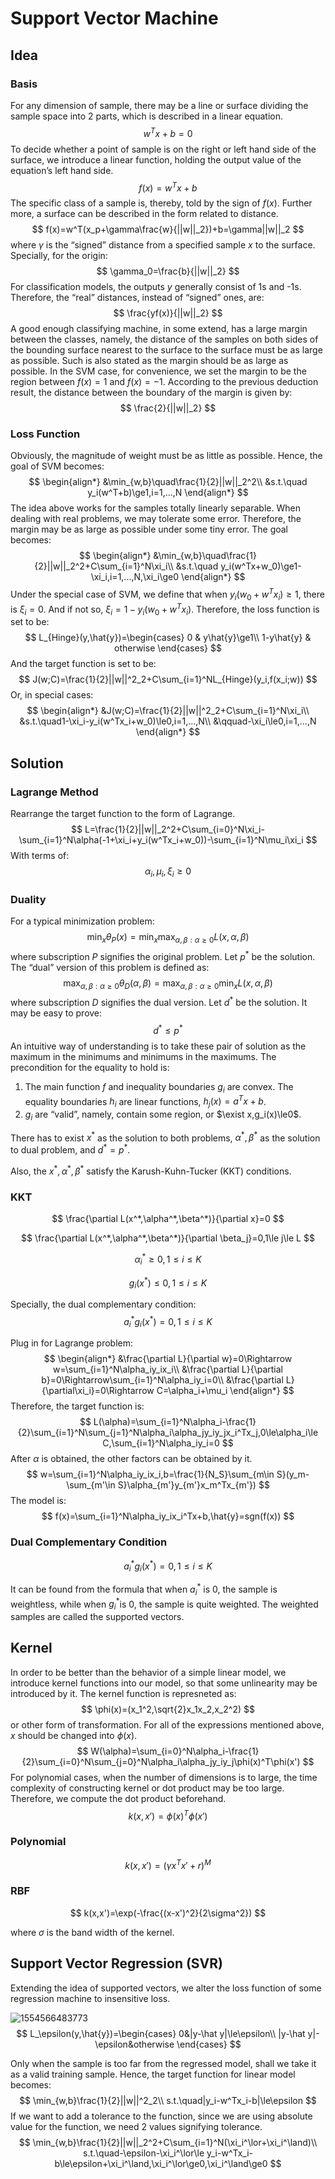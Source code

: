 # Support Vector Machine

## Idea

### Basis

For any dimension of sample, there may be a line or surface dividing the sample space into 2 parts, which is described in a linear equation.
$$
w^Tx+b=0
$$
To decide whether a point of sample is on the right or left hand side of the surface, we introduce a linear function, holding the output value of the equation’s left hand side.
$$
f(x)=w^Tx+b
$$
The specific class of a sample is, thereby, told by the sign of $f(x)$. Further more, a surface can be described in the form related to distance.
$$
f(x)=w^T(x_p+\gamma\frac{w}{||w||_2})+b=\gamma||w||_2
$$
where $\gamma$ is the “signed” distance from a specified sample $x$ to the surface. Specially, for the origin:
$$
\gamma_0=\frac{b}{||w||_2}
$$
For classification models, the outputs $y$ generally consist of 1s and -1s. Therefore, the “real” distances, instead of “signed” ones, are:
$$
\frac{yf(x)}{||w||_2}
$$
A good enough classifying machine, in some extend, has a large margin between the classes, namely, the distance of the samples on both sides of the bounding surface nearest to the surface to the surface must be as large as possible. Such is also stated as the margin should be as large as possible. In the SVM case, for convenience, we set the margin to be the region between $f(x)=1$ and $f(x)=-1$. According to the previous deduction result, the distance between the boundary of the margin is given by:
$$
\frac{2}{||w||_2}
$$

### Loss Function

Obviously, the magnitude of weight must be as little as possible. Hence, the goal of SVM becomes:
$$
\begin{align*}
&\min_{w,b}\quad\frac{1}{2}||w||_2^2\\
&s.t.\quad y_i(w^T+b)\ge1,i=1,...,N
\end{align*}
$$
The idea above works for the samples totally linearly separable. When dealing with real problems, we may tolerate some error. Therefore, the margin may be as large as possible under some tiny error. The goal becomes:
$$
\begin{align*}
&\min_{w,b}\quad\frac{1}{2}||w||_2^2+C\sum_{i=1}^N\xi_i\\
&s.t.\quad y_i(w^Tx+w_0)\ge1-\xi_i,i=1,...,N,\xi_i\ge0
\end{align*}
$$
Under the special case of SVM, we define that when $y_i(w_0+w^Tx_i)\ge1$, there is $\xi_i=0$. And if not so, $\xi_i=1-y_i(w_0+w^Tx_i)$. Therefore, the loss function is set to be:
$$
L_{Hinge}(y,\hat{y})=\begin{cases}
0 & y\hat{y}\ge1\\
1-y\hat{y} & otherwise
\end{cases}
$$
And the target function is set to be:
$$
J(w;C)=\frac{1}{2}||w||^2_2+C\sum_{i=1}^NL_{Hinge}(y_i,f(x_i;w))
$$
Or, in special cases:
$$
\begin{align*}
&J(w;C)=\frac{1}{2}||w||^2_2+C\sum_{i=1}^N\xi_i\\
&s.t.\quad1-\xi_i-y_i(w^Tx_i+w_0)\le0,i=1,...,N\\
&\qquad-\xi_i\le0,i=1,...,N
\end{align*}
$$


## Solution

### Lagrange Method

Rearrange the target function to the form of Lagrange.
$$
L=\frac{1}{2}||w||_2^2+C\sum_{i=0}^N\xi_i-\sum_{i=1}^N\alpha(-1+\xi_i+y_i(w^Tx_i+w_0))-\sum_{i=1}^N\mu_i\xi_i
$$
With terms of:
$$
\alpha_i,\mu_i,\xi_i\ge0
$$

### Duality

For a typical minimization problem:
$$
\min_x\theta_P(x)=\min_x\max_{\alpha,\beta:\alpha\ge0}L(x,\alpha,\beta)
$$
where subscription $P$ signifies the original problem. Let $p^*$ be the solution. The “dual” version of this problem is defined as:
$$
\max_{\alpha,\beta:\alpha\ge0}\theta_D(\alpha,\beta)=\max_{\alpha,\beta:\alpha\ge0}\min_xL(x,\alpha,\beta)
$$
where subscription $D$ signifies the dual version. Let $d^*$ be the solution. It may be easy to prove:
$$
d^*\le p^*
$$
An intuitive way of understanding is to take these pair of solution as the maximum in the minimums and minimums in the maximums. The precondition for the equality to hold is:

1. The main function $f$ and inequality boundaries $g_i$ are convex. The equality boundaries $h_i$ are linear functions, $h_j(x)=a^Tx+b$.
2. $g_i$ are “valid”, namely, contain some region, or $\exist x,g_i(x)\le0$.

There has to exist $x^*$ as the solution to both problems, $\alpha^*,\beta^*$ as the solution to dual problem, and $d^*=p^*$.

Also, the $x^*,\alpha^*,\beta^*$ satisfy the Karush-Kuhn-Tucker (KKT) conditions.

### KKT

$$
\frac{\partial L(x^*,\alpha^*,\beta^*)}{\partial x}=0
$$

$$
\frac{\partial L(x^*,\alpha^*,\beta^*)}{\partial \beta_j}=0,1\le j\le L
$$

$$
\alpha_i^*\ge0,1\le i\le K
$$

$$
g_i(x^*)\le0,1\le i\le K
$$

Specially, the dual complementary condition:
$$
a_i^*g_i(x^*)=0,1\le i\le K
$$

Plug in for Lagrange problem:
$$
\begin{align*}
&\frac{\partial L}{\partial w}=0\Rightarrow w=\sum_{i=1}^N\alpha_iy_ix_i\\
&\frac{\partial L}{\partial b}=0\Rightarrow\sum_{i=1}^N\alpha_iy_i=0\\
&\frac{\partial L}{\partial\xi_i}=0\Rightarrow C=\alpha_i+\mu_i
\end{align*}
$$
Therefore, the target function is:
$$
L(\alpha)=\sum_{i=1}^N\alpha_i-\frac{1}{2}\sum_{i=1}^N\sum_{j=1}^N\alpha_i\alpha_jy_iy_jx_i^Tx_j,0\le\alpha_i\le C,\sum_{i=1}^N\alpha_iy_i=0
$$
After $\alpha$ is obtained, the other factors can be obtained by it.
$$
w=\sum_{i=1}^N\alpha_iy_ix_i,b=\frac{1}{N_S}\sum_{m\in S}(y_m-\sum_{m'\in S}\alpha_{m'}y_{m'}x_m^Tx_{m'})
$$
The model is:
$$
f(x)=\sum_{i=1}^N\alpha_iy_ix_i^Tx+b,\hat{y}=sgn(f(x))
$$

### Dual Complementary Condition

$$
a_i^*g_i(x^*)=0,1\le i\le K
$$

It can be found from the formula that when $a_i^*$ is 0, the sample is weightless, while when $g_i^*​$ is 0, the sample is quite weighted. The weighted samples are called the supported vectors.

## Kernel

In order to be better than the behavior of a simple linear model, we introduce kernel functions into our model, so that some unlinearity may be introduced by it. The kernel function is represneted as:
$$
\phi(x)=(x_1^2,\sqrt{2}x_1x_2,x_2^2)
$$
or other form of transformation. For all of the expressions mentioned above, $x$ should be changed into $\phi(x)$.
$$
W(\alpha)=\sum_{i=0}^N\alpha_i-\frac{1}{2}\sum_{i=0}^N\sum_{j=0}^N\alpha_i\alpha_jy_iy_j\phi(x)^T\phi(x')
$$
For polynomial cases, when the number of dimensions is to large, the time complexity of constructing kernel or dot product may be too large. Therefore, we compute the dot product beforehand.
$$
k(x,x')=\phi(x)^T\phi(x')
$$

### Polynomial

$$
k(x,x')=(\gamma x^Tx'+r)^M
$$

### RBF

$$
k(x,x')=\exp(-\frac{(x-x')^2}{2\sigma^2})
$$

where $\sigma$ is the band width of the kernel. 

## Support Vector Regression (SVR)

Extending the idea of supported vectors, we alter the loss function of some regression machine to insensitive loss. 

![1554566483773](C:\Users\a\AppData\Roaming\Typora\typora-user-images\1554566483773.png)
$$
L_\epsilon(y,\hat{y})=\begin{cases}
0&|y-\hat y|\le\epsilon\\
|y-\hat y|-\epsilon&otherwise
\end{cases}
$$


Only when the sample is too far from the regressed model, shall we take it as a valid training sample. Hence, the target function for linear model becomes:
$$
\min_{w,b}\frac{1}{2}||w||^2_2\\
s.t.\quad|y_i-w^Tx_i-b|\le\epsilon
$$
If we want to add a tolerance to the function, since we are using absolute value for the function, we need 2 values signifying tolerance.
$$
\min_{w,b}\frac{1}{2}||w||_2^2+C\sum_{i=1}^N(\xi_i^\lor+\xi_i^\land)\\
s.t.\quad-\epsilon-\xi_i^\lor\le y_i-w^Tx_i-b\le\epsilon+\xi_i^\land,\xi_i^\lor\ge0,\xi_i^\land\ge0
$$
